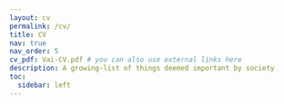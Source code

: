 ```yaml
---
layout: cv
permalink: /cv/
title: CV
nav: true
nav_order: 5
cv_pdf: Vai-CV.pdf # you can also use external links here
description: A growing-list of things deemed important by society
toc:
  sidebar: left
---
```

